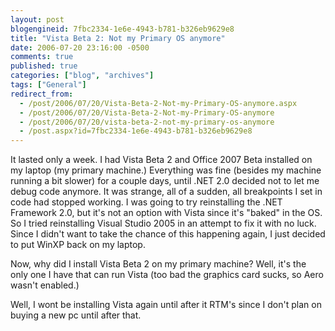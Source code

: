 ```yaml
---
layout: post
blogengineid: 7fbc2334-1e6e-4943-b781-b326eb9629e8
title: "Vista Beta 2: Not my Primary OS anymore"
date: 2006-07-20 23:16:00 -0500
comments: true
published: true
categories: ["blog", "archives"]
tags: ["General"]
redirect_from: 
  - /post/2006/07/20/Vista-Beta-2-Not-my-Primary-OS-anymore.aspx
  - /post/2006/07/20/Vista-Beta-2-Not-my-Primary-OS-anymore
  - /post/2006/07/20/vista-beta-2-not-my-primary-os-anymore
  - /post.aspx?id=7fbc2334-1e6e-4943-b781-b326eb9629e8
---
```

<!-- more -->

It lasted only a week. I had Vista Beta 2 and Office 2007 Beta installed on my laptop (my primary machine.) Everything was fine (besides my machine running a bit slower) for a couple days, until .NET 2.0 decided not to let me debug code anymore. It was strange, all of a sudden, all breakpoints I set in code had stopped working. I was going to try reinstalling the .NET Framework 2.0, but it's not an option with Vista since it's "baked" in the OS. So I tried reinstalling Visual Studio 2005 in an attempt to fix it with no luck. Since I didn't want to take the chance of this happening again, I just decided to put WinXP back on my laptop.

Now, why did I install Vista Beta 2 on my primary machine? Well, it's the only one I have that can run Vista (too bad the graphics card sucks, so Aero wasn't enabled.)

Well, I wont be installing Vista again until after it RTM's since I don't plan on buying a new pc until after that.
